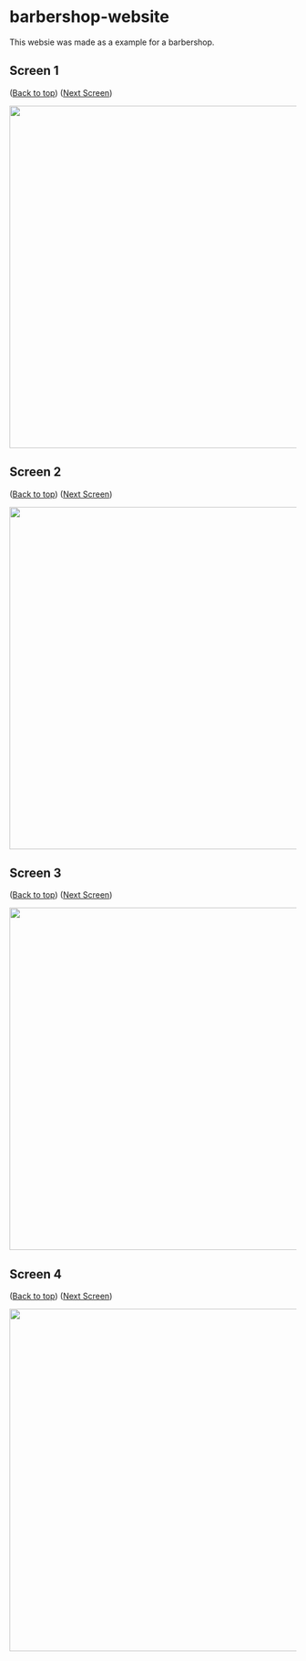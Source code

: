 # barbershop-website
This websie was made as a example for a barbershop. 


## **Screen 1** 
<p id="gdcalert1" >(<a href="#">Back to top</a>)   (<a href="#gdcalert2">Next Screen</a>)<br><span style="color: red; font-weight: bold"</span></p>
<img width="600" src="https://user-images.githubusercontent.com/4177453/71794707-c622c980-3010-11ea-9105-88bd7658a666.PNG">

## **Screen 2** 
<p id="gdcalert2" >(<a href="#">Back to top</a>)   (<a href="#gdcalert3">Next Screen</a>)<br><span style="color: red; font-weight: bold"</span></p>
<img width="600" src="https://user-images.githubusercontent.com/4177453/71794710-c622c980-3010-11ea-927e-4b8a026f1b35.PNG">


## **Screen 3** 
<p id="gdcalert3" >(<a href="#">Back to top</a>)   (<a href="#gdcalert4">Next Screen</a>)<br><span style="color: red; font-weight: bold"</span></p>
<img width="600" src="https://user-images.githubusercontent.com/4177453/71794709-c622c980-3010-11ea-9ce5-606071b3060a.PNG">


## **Screen 4** 
<p id="gdcalert4" >(<a href="#">Back to top</a>)   (<a href="#gdcalert5">Next Screen</a>)<br><span style="color: red; font-weight: bold"</span></p>
<img width="600" src="https://user-images.githubusercontent.com/4177453/71794708-c622c980-3010-11ea-8f45-c5476982ccf2.PNG">

